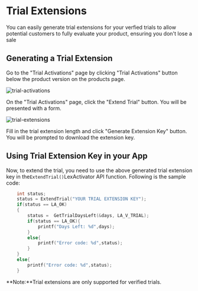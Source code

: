 # Trial Extensions

You can easily generate trial extensions for your verfied trials to allow potential customers to fully evaluate your product, ensuring you don't lose a sale

## Generating a Trial Extension

Go to the "Trial Activations" page by clicking "Trial Activations" button below the product version on the products page.

![trial-activations](https://cryptlex.com/public/img/docs/products.png)

On the "Trial Activations" page, click the "Extend Trial" button. You will be presented with a form.

![trial-extensions](https://cryptlex.com/public/img/docs/trial-extension.png)

Fill in the trial extension length and click "Generate Extension Key" button. You will be prompted to download the extension key.

## Using Trial Extension Key in your App

Now, to extend the trial, you need to use the above generated trial extension key in the`ExtendTrial()`LexActivator API function. Following is the sample code:

```c
    int status;
    status = ExtendTrial("YOUR TRIAL EXTENSION KEY");
    if(status == LA_OK)
    {
        status =  GetTrialDaysLeft(&days, LA_V_TRIAL);
        if(status == LA_OK){
            printf("Days Left: %d",days);
        }
        else{
            printf("Error code: %d",status);
        }
    }
    else{
        printf("Error code: %d",status);
    }
```

**Note:**Trial extensions are only supported for verified trials.

